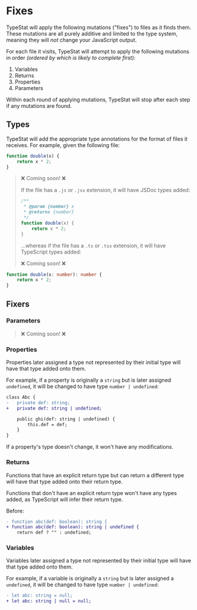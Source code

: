 # Fixes

TypeStat will apply the following mutations ("fixes") to files as it finds them.
These mutations are all purely additive and limited to the type system, meaning they will _not_ change your JavaScript output.

For each file it visits, TypeStat will attempt to apply the following mutations in order _(ordered by which is likely to complete first)_:

1. Variables
2. Returns
3. Properties
4. Parameters

Within each round of applying mutations, TypeStat will stop after each step if any mutations are found.

## Types

TypeStat will add the appropriate type annotations for the format of files it receives.
For example, given the following file:

```javascript
function double(x) {
    return x * 2;
}
```

> ❌ Coming soon! ❌
>
> If the file has a `.js` or `.jsx` extension, it will have JSDoc types added:
>
> ```javascript
> /**
>  * @param {number} x
>  * @returns {number}
>  */
> function double(x) {
>     return x * 2;
> }
> ```
>
> ...whereas if the file has a `.ts` or `.tsx` extension, it will have TypeScript types added:
>
> ❌ Coming soon! ❌

```typescript
function double(x: number): number {
    return x * 2;
}
```

## Fixers

### Parameters

> ❌ Coming soon! ❌

### Properties

Properties later assigned a type not represented by their initial type will have that type added onto them.

For example, if a property is originally a `string` but is later assigned `undefined`, it will be changed to have type `number | undefined`:

```diff
class Abc {
-   private def: string;
+   private def: string | undefined;

    public ghi(def: string | undefined) {
        this.def = def;
    }
}
```

If a property's type doesn't change, it won't have any modifications.

### Returns

Functions that have an explicit return type but can return a different type will have that type added onto their return type.

Functions that don't have an explicit return type won't have any types added, as TypeScript will infer their return type.

Before:

```diff
- function abc(def: boolean): string {
+ function abc(def: boolean): string | undefined {
    return def ? "" : undefined;
```

### Variables

Variables later assigned a type not represented by their initial type will have that type added onto them.

For example, if a variable is originally a `string` but is later assigned a `undefined`, it will be changed to have type `number | undefined`:

```diff
- let abc: string = null;
+ let abc: string | null = null;
```
